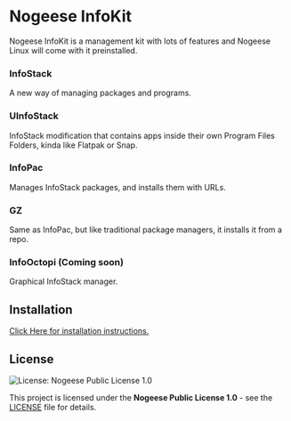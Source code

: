 # Nogeese InfoKit
Nogeese InfoKit is a management kit with lots of features and Nogeese Linux will come with it preinstalled.
### InfoStack
A new way of managing packages and programs.
### UInfoStack
InfoStack modification that contains apps inside their own Program Files Folders, kinda like Flatpak or Snap.
### InfoPac
Manages InfoStack packages, and installs them with URLs.
### GZ
Same as InfoPac, but like traditional package managers, it installs it from a repo. 
### InfoOctopi (Coming soon)
Graphical InfoStack manager.
## Installation
[Click Here for installation instructions.](https://github.com/leon8326-nogeese/InfoKit/blob/main/INSTALL.md)

## License

![License: Nogeese Public License 1.0](https://img.shields.io/badge/license-Nogeese_Public_License_1.0-blue.svg)

This project is licensed under the **Nogeese Public License 1.0** - see the [LICENSE](LICENSE) file for details.
